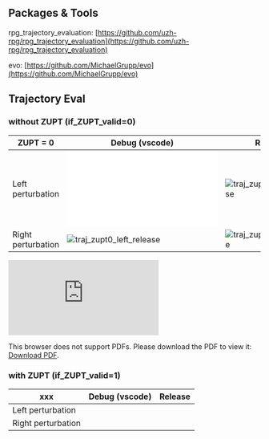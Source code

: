 ## Packages & Tools
rpg_trajectory_evaluation: [https://github.com/uzh-rpg/rpg_trajectory_evaluation](https://github.com/uzh-rpg/rpg_trajectory_evaluation)

evo: [https://github.com/MichaelGrupp/evo](https://github.com/MichaelGrupp/evo)


## Trajectory Eval
###  without ZUPT (if_ZUPT_valid=0)
|ZUPT = 0         |Debug (vscode)                 |Release                      |
|----------------|-------------------------------|-----------------------------|
|Left perturbation|![traj_zupt0_left_release](/home/erl/jinzhao/OrcVIO/orcvio_debug/eval/traj_zupt0_left_release/plots/traj_est/trajectory_top_sim3_-1.pdf)            | ![traj_zupt0_right_release](https://drive.google.com/file/d/1mq1pWBClJM5PBQld4LJGINx4BkE6Ruq9/view?usp=sharing)           |
|Right perturbation | ![traj_zupt0_left_release](https://drive.google.com/file/d/1mq1pWBClJM5PBQld4LJGINx4BkE6Ruq9/view?usp=sharing)           |![traj_zupt0_left_release](https://drive.google.com/file/d/1mq1pWBClJM5PBQld4LJGINx4BkE6Ruq9/view?usp=sharing)            |



<object data="https://arxiv.org/pdf/2007.15107.pdf" type="application/pdf" width="700px" height="700px">
    <embed src="https://arxiv.org/pdf/2007.15107.pdf">
        <p>This browser does not support PDFs. Please download the PDF to view it: <a href="https://arxiv.org/pdf/2007.15107.pdf">Download PDF</a>.</p>
    </embed>
</object>





###  with ZUPT (if_ZUPT_valid=1)
|xxx          |Debug (vscode)                 |Release                      |
|----------------|-------------------------------|-----------------------------|
|Left perturbation|            |            |
|Right perturbation |            |            |
